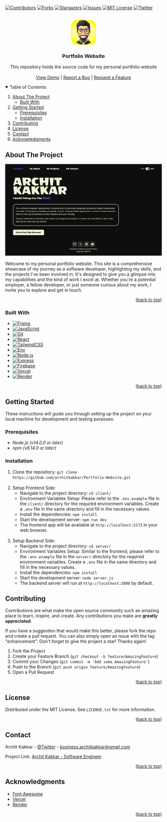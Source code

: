 <a name="readme-top"></a>

<!-- PROJECT SHIELDS -->
<!--
*** I'm using markdown "reference style" links for readability.
*** Reference links are enclosed in brackets [ ] instead of parentheses ( ).
*** See the bottom of this document for the declaration of the reference variables.
*** https://www.markdownguide.org/basic-syntax/#reference-style-links
-->

[![Contributors][contributors-shield]][contributors-url]
[![Forks][forks-shield]][forks-url]
[![Stargazers][stars-shield]][stars-url]
[![Issues][issues-shield]][issues-url]
[![MIT License][license-shield]][license-url]
[![Twitter][twitter-shield]][twitter-url]

<!-- PROJECT LOGO -->
<br />
<div align="center">
  <a href="https://github.com/architkakkar/Portfolio-Website">
    <img src="design/logo.png" alt="Logo" width="80" height="80">
  </a>

<h3 align="center">Portfolio Website</h3>

  <p align="center">
    This repository holds the source code for my personal portfolio website
    <br />
    <br />
    <a href="https://architkakkar.vercel.app">View Demo</a>
    |
    <a href="https://github.com/architkakkar/Portfolio-Website/issues/new?labels=bug&template=bug-report---.md">Report a Bug</a>
    |
    <a href="https://github.com/architkakkar/Portfolio-Website/issues/new?labels=enhancement&template=feature-request---.md">Request a Feature</a>
  </p>
</div>

<!-- TABLE OF CONTENTS -->
<details open>
  <summary>Table of Contents</summary>
  <ol> 
    <li>
      <a href="#about-the-project">About The Project</a>
      <ul>
        <li><a href="#built-with">Built With</a></li>
      </ul>
    </li>
    <li>
      <a href="#getting-started">Getting Started</a>
      <ul>
        <li><a href="#prerequisites">Prerequisites</a></li>
        <li><a href="#installation">Installation</a></li>
      </ul>
    </li>
    <li><a href="#contributing">Contributing</a></li>
    <li><a href="#license">License</a></li>
    <li><a href="#contact">Contact</a></li>
    <li><a href="#acknowledgments">Acknowledgments</a></li>
  </ol>
</details>

<!-- ABOUT THE PROJECT -->

## About The Project

[![Portfolio Website Screen Shot][product-screenshot]](https://architkakkar.vercel.app)

Welcome to my personal portfolio website. This site is a comprehensive showcase of my journey as a software developer, highlighting my skills, and the projects I've been involved in. It's designed to give you a glimpse into my capabilities and the kind of work I excel at. Whether you're a potential employer, a fellow developer, or just someone curious about my work, I invite you to explore and get in touch.

<p align="right">(<a href="#readme-top">back to top</a>)</p>

### Built With

- [![Figma][Figma]][Figma-url]
- [![JavaScript][Javascript]][Javascript-url]
- [![Git][Git]][Git-url]
- [![React][React.js]][React-url]
- [![TailwindCSS][TailwindCSS]][TailwindCSS-url]
- [![Env][Env]][Env-url]
- [![Node.js][Node.js]][Node-url]
- [![Express][Express]][Express-url]
- [![Firebase][Firebase]][Firebase-url]
- [![Vercel][Vercel]][Vercel-url]
- [![Render][Render]][Render-url]

<p align="right">(<a href="#readme-top">back to top</a>)</p>

<!-- GETTING STARTED -->

## Getting Started

These instructions will guide you through setting up the project on your local machine for development and testing purposes.

### Prerequisites

- *Node.js (v14.0.0 or later)*
- *npm (v6.14.0 or later)*


### Installation

1. Clone the repository: `git clone https://github.com/architkakkar/Portfolio-Website.git`
<br/><br/>
2. Setup Frontend Side: 
    - Navigate to the project directory: `cd client/`
    - Environment Variables Setup: Please refer to the `.env.example` file in the `client/` directory for the required environment variables. Create a `.env` file in the same directory and fill in the necessary values.
    - Install the dependencies: `npm install`
    - Start the development server: `npm run dev`
    - The frontend app will be available at `http://localhost:5173` in your web browser.
<br/><br/>
3. Setup Backend Side:
    - Navigate to the project directory: `cd server/`
    - Environment Variables Setup: Similar to the frontend, please refer to the `.env.example` file in the `server/` directory for the required environment variables. Create a `.env` file in the same directory and fill in the necessary values.
    - Install the dependencies: `npm install`
    - Start the development server: `node server.js`
    - The backend server will run at `http://localhost:3000` by default.

<!-- CONTRIBUTING -->

## Contributing

Contributions are what make the open source community such an amazing place to learn, inspire, and create. Any contributions you make are **greatly appreciated**.

If you have a suggestion that would make this better, please fork the repo and create a pull request. You can also simply open an issue with the tag "enhancement".
Don't forget to give the project a star! Thanks again!

1. Fork the Project
2. Create your Feature Branch (`git checkout -b feature/AmazingFeature`)
3. Commit your Changes (`git commit -m 'Add some AmazingFeature'`)
4. Push to the Branch (`git push origin feature/AmazingFeature`)
5. Open a Pull Request

<p align="right">(<a href="#readme-top">back to top</a>)</p>

<!-- LICENSE -->

## License

Distributed under the MIT License. See `LICENSE.txt` for more information.

<p align="right">(<a href="#readme-top">back to top</a>)</p>

<!-- CONTACT -->

## Contact

Archit Kakkar - [@Twitter](https://twitter.com/_architkakkar) - business.architkakkar@gmail.com

Project Link: [Archit Kakkar - Software Engineer](https://architkakkar.vercel.app)

<p align="right">(<a href="#readme-top">back to top</a>)</p>

<!-- ACKNOWLEDGMENTS -->

## Acknowledgments

* [Font Awesome](https://fontawesome.com)
* [Vercel](https://vercel.com)
* [Render](https://render.com)

<p align="right">(<a href="#readme-top">back to top</a>)</p>

<!-- MARKDOWN LINKS & IMAGES -->
<!-- https://www.markdownguide.org/basic-syntax/#reference-style-links -->

<!-- Stats Bar -->

[contributors-shield]: https://img.shields.io/github/contributors/architkakkar/Portfolio-Website.svg?style=for-the-badge
[contributors-url]: https://github.com/architkakkar/Portfolio-Website/graphs/contributors
[forks-shield]: https://img.shields.io/github/forks/architkakkar/Portfolio-Website.svg?style=for-the-badge
[forks-url]: https://github.com/architkakkar/Portfolio-Website/network/members
[stars-shield]: https://img.shields.io/github/stars/architkakkar/Portfolio-Website.svg?style=for-the-badge
[stars-url]: https://github.com/architkakkar/Portfolio-Website/stargazers
[issues-shield]: https://img.shields.io/github/issues/architkakkar/Portfolio-Website.svg?style=for-the-badge
[issues-url]: https://github.com/architkakkar/Portfolio-Website/issues
[license-shield]: https://img.shields.io/github/license/architkakkar/Portfolio-Website.svg?style=for-the-badge
[license-url]: https://github.com/architkakkar/Portfolio-Website/blob/master/LICENSE.txt
[twitter-shield]: https://img.shields.io/badge/-XTwitter-black.svg?style=for-the-badge&logo=x&colorB=000
[twitter-url]: https://twitter.com/_architkakkar

<!-- Product Screenshot -->

[product-screenshot]: design/desktop-design-darkMode.png

<!-- Technology -->

[Javascript]: https://img.shields.io/badge/javascript-20232A?style=for-the-badge&logo=javascript&logoColor=F7DF1E
[Javascript-url]: https://developer.mozilla.org/en-US/docs/Web/JavaScript
[React.js]: https://img.shields.io/badge/React-20232A?style=for-the-badge&logo=react&logoColor=61DAFB
[React-url]: https://reactjs.org/
[TailwindCSS]: https://img.shields.io/badge/tailwindcss-20232A?style=for-the-badge&logo=tailwindcss&logoColor=06B6D4
[TailwindCSS-url]: https://tailwindcss.com/
[Firebase]: https://img.shields.io/badge/firebase-20232A?style=for-the-badge&logo=firebase&logoColor=FFCA28
[Firebase-url]: https://firebase.google.com/
[Node.js]: https://img.shields.io/badge/node.js-20232A?style=for-the-badge&logo=node.js&logoColor=5FA04E
[Node-url]: https://nodejs.org/en
[Express]: https://img.shields.io/badge/express-20232A?style=for-the-badge&logo=express&logoColor=5FA04E
[Express-url]: https://expressjs.com/
[Git]: https://img.shields.io/badge/git-20232A?style=for-the-badge&logo=git&logoColor=F05032
[Git-url]: https://git-scm.com/
[Figma]: https://img.shields.io/badge/figma-20232A?style=for-the-badge&logo=figma&logoColor=F24E1E
[Figma-url]: https://www.figma.com/
[Env]: https://img.shields.io/badge/.env-20232A?style=for-the-badge&logo=.env&logoColor=ECD53F
[Env-url]: https://www.npmjs.com/package/dotenv
[Vite]: https://img.shields.io/badge/vite-20232A?style=for-the-badge&logo=vite&logoColor=646CFF
[Vite-url]: https://vitejs.dev/
[Vercel]: https://img.shields.io/badge/vercel-20232A?style=for-the-badge&logo=vercel&logoColor=fff
[Vercel-url]: https://vercel.com/
[Render]: https://img.shields.io/badge/render-20232A?style=for-the-badge&logo=render&logoColor=46E3B7
[Render-url]: https://render.com/
